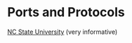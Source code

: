 # Ports and Protocols

[NC State University](https://e115.engr.ncsu.edu/networking/networking-basics/) (very informative)

